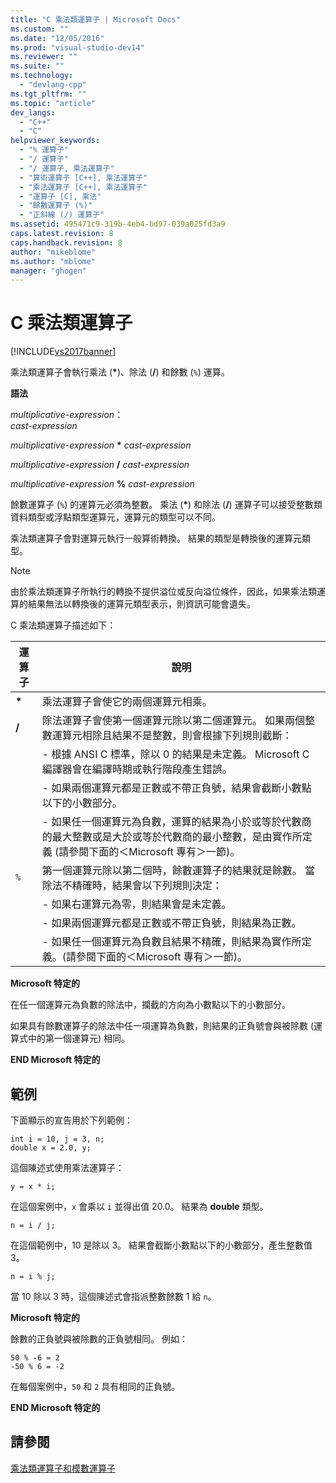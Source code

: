 ```yaml
---
title: "C 乘法類運算子 | Microsoft Docs"
ms.custom: ""
ms.date: "12/05/2016"
ms.prod: "visual-studio-dev14"
ms.reviewer: ""
ms.suite: ""
ms.technology: 
  - "devlang-cpp"
ms.tgt_pltfrm: ""
ms.topic: "article"
dev_langs: 
  - "C++"
  - "C"
helpviewer_keywords: 
  - "% 運算子"
  - "/ 運算子"
  - "/ 運算子, 乘法運算子"
  - "算術運算子 [C++], 乘法運算子"
  - "乘法運算子 [C++], 乘法運算子"
  - "運算子 [C], 乘法"
  - "餘數運算子 (%)"
  - "正斜線 (/) 運算子"
ms.assetid: 495471c9-319b-4eb4-bd97-039a025fd3a9
caps.latest.revision: 8
caps.handback.revision: 8
author: "mikeblome"
ms.author: "mblome"
manager: "ghogen"
---
```

# C 乘法類運算子
[!INCLUDE[vs2017banner](../assembler/inline/includes/vs2017banner.md)]

乘法類運算子會執行乘法 \(**\***\)、除法 \(**\/**\) 和餘數 \(`%`\) 運算。  
  
 **語法**  
  
 *multiplicative\-expression*：  
 *cast\-expression*  
  
 *multiplicative\-expression*  **\***  *cast\-expression*  
  
 *multiplicative\-expression*  **\/**  *cast\-expression*  
  
 *multiplicative\-expression*  **%**  *cast\-expression*  
  
 餘數運算子 \(`%`\) 的運算元必須為整數。  乘法 \(**\***\) 和除法 \(**\/**\) 運算子可以接受整數類資料類型或浮點類型運算元，運算元的類型可以不同。  
  
 乘法類運算子會對運算元執行一般算術轉換。  結果的類型是轉換後的運算元類型。  
  
> [!NOTE]
>  由於乘法類運算子所執行的轉換不提供溢位或反向溢位條件，因此，如果乘法類運算的結果無法以轉換後的運算元類型表示，則資訊可能會遺失。  
  
 C 乘法類運算子描述如下：  
  
|運算子|說明|  
|---------|--------|  
|**\***|乘法運算子會使它的兩個運算元相乘。|  
|**\/**|除法運算子會使第一個運算元除以第二個運算元。  如果兩個整數運算元相除且結果不是整數，則會根據下列規則截斷：|  
||-   根據 ANSI C 標準，除以 0 的結果是未定義。  Microsoft C 編譯器會在編譯時期或執行階段產生錯誤。|  
||-   如果兩個運算元都是正數或不帶正負號，結果會截斷小數點以下的小數部分。|  
||-   如果任一個運算元為負數，運算的結果為小於或等於代數商的最大整數或是大於或等於代數商的最小整數，是由實作所定義 \(請參閱下面的＜Microsoft 專有＞一節\)。|  
|`%`|第一個運算元除以第二個時，餘數運算子的結果就是餘數。  當除法不精確時，結果會以下列規則決定：|  
||-   如果右運算元為零，則結果會是未定義。|  
||-   如果兩個運算元都是正數或不帶正負號，則結果為正數。|  
||-   如果任一個運算元為負數且結果不精確，則結果為實作所定義。\(請參閱下面的＜Microsoft 專有＞一節\)。|  
  
 **Microsoft 特定的**  
  
 在任一個運算元為負數的除法中，攔截的方向為小數點以下的小數部分。  
  
 如果具有餘數運算子的除法中任一項運算為負數，則結果的正負號會與被除數 \(運算式中的第一個運算元\) 相同。  
  
 **END Microsoft 特定的**  
  
## 範例  
 下面顯示的宣告用於下列範例：  
  
```  
int i = 10, j = 3, n;  
double x = 2.0, y;  
```  
  
 這個陳述式使用乘法運算子：  
  
```  
y = x * i;  
```  
  
 在這個案例中，`x` 會乘以 `i` 並得出值 20.0。  結果為 **double** 類型。  
  
```  
n = i / j;  
```  
  
 在這個範例中，10 是除以 3。  結果會截斷小數點以下的小數部分，產生整數值 3。  
  
```  
n = i % j;  
```  
  
 當 10 除以 3 時，這個陳述式會指派整數餘數 1 給 `n`。  
  
 **Microsoft 特定的**  
  
 餘數的正負號與被除數的正負號相同。  例如：  
  
```  
50 % -6 = 2  
-50 % 6 = -2  
```  
  
 在每個案例中，`50` 和 `2` 具有相同的正負號。  
  
 **END Microsoft 特定的**  
  
## 請參閱  
 [乘法類運算子和模數運算子](../cpp/multiplicative-operators-and-the-modulus-operator.md)
